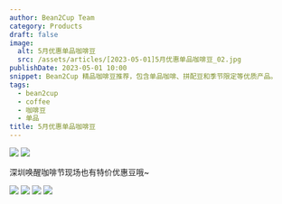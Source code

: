 ```yaml
---
author: Bean2Cup Team
category: Products
draft: false
image:
  alt: 5月优惠单品咖啡豆
  src: /assets/articles/[2023-05-01]5月优惠单品咖啡豆_02.jpg
publishDate: 2023-05-01 10:00
snippet: Bean2Cup 精品咖啡豆推荐，包含单品咖啡、拼配豆和季节限定等优质产品。
tags:
  - bean2cup
  - coffee
  - 咖啡豆
  - 单品
title: 5月优惠单品咖啡豆
---
```


![](/assets/articles/[2023-05-01]5月优惠单品咖啡豆_03.jpg)
![](/assets/articles/[2023-05-01]5月优惠单品咖啡豆_04.jpg)

深圳唤醒咖啡节现场也有特价优惠豆哦~

![](/assets/articles/[2023-05-01]5月优惠单品咖啡豆_05.jpg)
![](/assets/articles/[2023-05-01]5月优惠单品咖啡豆_06.jpg)
![](/assets/articles/[2023-05-01]5月优惠单品咖啡豆_07.jpg)
![](/assets/articles/[2023-05-01]5月优惠单品咖啡豆_08.jpg)
